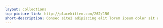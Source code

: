```yaml
---
layout: collections
top-picture-link: http://placekitten.com/262/150
short-description: Consec site2 adipiscing elit lorem ipsum dolor sit amet.
---
```

